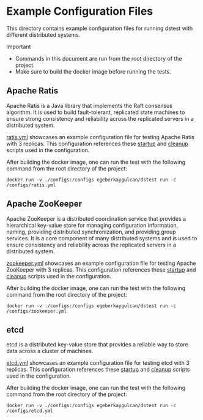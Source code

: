 # Example Configuration Files

This directory contains example configuration files for running dstest with different distributed systems.

> [!IMPORTANT]
> - Commands in this document are run from the root directory of the project.
> - Make sure to build the docker image before running the tests.

## Apache Ratis

Apache Ratis is a Java library that implements the Raft consensus algorithm.
It is used to build fault-tolerant, replicated state machines to ensure strong
consistency and reliability across the replicated servers in a distributed system.

[ratis.yml](ratis.yml) showcases an example configuration file for testing Apache Ratis with 3 replicas.
This configuration references these [startup](../scripts/ratis_server.sh) and [cleanup](../scripts/ratis_clean.sh) scripts used in the configuration.

After building the docker image, one can run the test with the following command from the root directory of the project:
```shell
docker run -v ./configs:/configs egeberkaygulcan/dstest run -c /configs/ratis.yml
```

## Apache ZooKeeper

Apache ZooKeeper is a distributed coordination service that provides a hierarchical key-value store for managing
configuration information, naming, providing distributed synchronization, and providing group services.
It is a core component of many distributed systems and is used to ensure consistency and reliability across the
replicated servers in a distributed system.

[zookeeper.yml](zookeeper.yml) showcases an example configuration file for testing Apache ZooKeeper with 3 replicas.
This configuration references these [startup](../scripts/zk_server.sh) and [cleanup](../scripts/zk_clean.sh) scripts used in the configuration.

After building the docker image, one can run the test with the following command from the root directory of the project:
```shell
docker run -v ./configs:/configs egeberkaygulcan/dstest run -c /configs/zookeeper.yml
```

## etcd

etcd is a distributed key-value store that provides a reliable way to store data across a cluster of machines.

[etcd.yml](etcd.yml) showcases an example configuration file for testing etcd with 3 replicas.
This configuration references these [startup](../scripts/etcd_server.sh) and [cleanup](../scripts/etcd_clean.sh) scripts used in the configuration.

After building the docker image, one can run the test with the following command from the root directory of the project:
```shell
docker run -v ./configs:/configs egeberkaygulcan/dstest run -c /configs/etcd.yml
```
